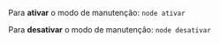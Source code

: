 Para **ativar** o modo de manutenção: `node ativar`

Para **desativar** o modo de manutenção: `node desativar`